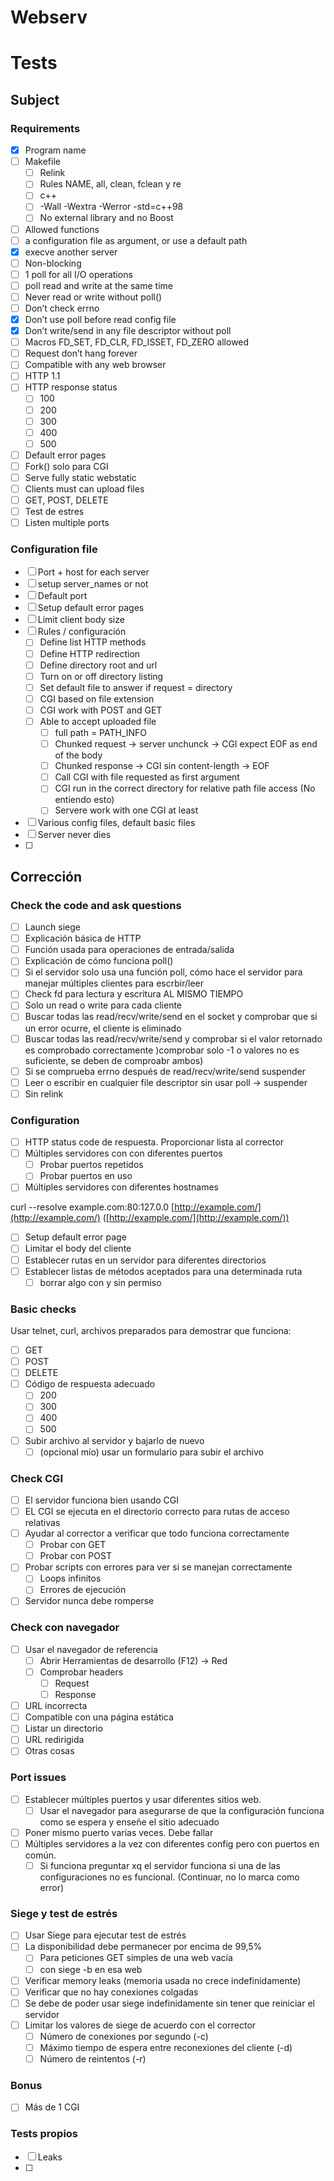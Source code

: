# Webserv

# Tests

## Subject

### Requirements

- [x]  Program name
- [ ]  Makefile
    - [ ]  Relink
    - [ ]  Rules NAME, all, clean, fclean y re
    - [ ]  c++
    - [ ]  -Wall -Wextra -Werror -std=c++98
    - [ ]  No external library and no Boost
- [ ]  Allowed functions
- [ ]  a configuration file as argument, or use a default path
- [x]  execve another server
- [ ]  Non-blocking
- [ ]  1 poll for all I/O operations
- [ ]  poll read and write at the same time
- [ ]  Never read or write without poll()
- [ ]  Don’t check errno
- [x]  Don’t use poll before read config file
- [x]  Don’t write/send in any file descriptor without poll
- [ ]  Macros FD_SET, FD_CLR, FD_ISSET, FD_ZERO allowed
- [ ]  Request don’t hang forever
- [ ]  Compatible with any web browser
- [ ]  HTTP 1.1
- [ ]  HTTP response status
    - [ ]  100
    - [ ]  200
    - [ ]  300
    - [ ]  400
    - [ ]  500
- [ ]  Default error pages
- [ ]  Fork() solo para CGI
- [ ]  Serve fully static webstatic
- [ ]  Clients must can upload files
- [ ]  GET, POST, DELETE
- [ ]  Test de estres
- [ ]  Listen multiple ports

### Configuration file

- [ ]  Port + host for each server
- [ ]  setup server_names or not
- [ ]  Default port
- [ ]  Setup default error pages
- [ ]  Limit client body size
- [ ]  Rules / configuración
    - [ ]  Define list HTTP methods
    - [ ]  Define HTTP redirection
    - [ ]  Define directory root and url
    - [ ]  Turn on or off directory listing
    - [ ]  Set default file to answer if request = directory
    - [ ]  CGI based on file extension
    - [ ]  CGI work with POST and GET
    - [ ]  Able to accept uploaded file
        - [ ]  full path = PATH_INFO
        - [ ]  Chunked request → server unchunck → CGI expect EOF as end of the body
        - [ ]  Chunked response → CGI sin content-length → EOF
        - [ ]  Call CGI with file requested as first argument
        - [ ]  CGI run in the correct directory for relative path file access (No entiendo esto)
        - [ ]  Servere work with one CGI at least
- [ ]  Various config files, default basic files
- [ ]  Server never dies
- [ ]  

## Corrección

### Check the code and ask questions

- [ ]  Launch siege
- [ ]  Explicación básica de HTTP
- [ ]  Función usada para operaciones de entrada/salida
- [ ]  Explicación de cómo funciona poll()
- [ ]  Si el servidor solo usa una función poll, cómo hace el servidor para manejar múltiples clientes para escrbir/leer
- [ ]  Check fd para lectura y escritura AL MISMO TIEMPO
- [ ]  Solo un read o write para cada cliente
- [ ]  Buscar todas las read/recv/write/send en el socket y comprobar que si un error ocurre, el cliente is eliminado
- [ ]  Buscar todas las read/recv/write/send y comprobar si el valor retornado es comprobado correctamente )comprobar solo -1 o valores no es suficiente, se deben de comproabr ambos)
- [ ]  Si se comprueba errno después de read/recv/write/send suspender
- [ ]  Leer o escribir en cualquier file descriptor sin usar poll → suspender
- [ ]  Sin relink

### Configuration

- [ ]  HTTP status code de respuesta. Proporcionar lista al corrector
- [ ]  Múltiples servidores con con diferentes puertos
    - [ ]  Probar puertos repetidos
    - [ ]  Probar puertos en uso
- [ ]  Múltiples servidores con diferentes hostnames

curl --resolve example.com:80:127.0.0
[http://example.com/](http://example.com/) ([http://example.com/](http://example.com/))

- [ ]  Setup default error page
- [ ]  Limitar el body del cliente
- [ ]  Establecer rutas en un servidor para diferentes directorios
- [ ]  Establecer listas de métodos aceptados para una determinada ruta
    - [ ]  borrar algo con y sin permiso

### Basic checks

Usar telnet, curl, archivos preparados para demostrar que funciona:

- [ ]  GET
- [ ]  POST
- [ ]  DELETE
- [ ]  Código de respuesta adecuado
    - [ ]  200
    - [ ]  300
    - [ ]  400
    - [ ]  500
- [ ]  Subir archivo al servidor y bajarlo de nuevo
    - [ ]  (opcional mío) usar un formulario para subir el archivo

### Check CGI

- [ ]  El servidor funciona bien usando CGI
- [ ]  EL CGI se ejecuta en el directorio correcto para rutas de acceso relativas
- [ ]  Ayudar al corrector a verificar que todo funciona correctamente
    - [ ]  Probar con GET
    - [ ]  Probar con POST
- [ ]  Probar scripts con errores para ver si se manejan correctamente
    - [ ]  Loops infinitos
    - [ ]  Errores de ejecución
- [ ]  Servidor nunca debe romperse

### Check con navegador

- [ ]  Usar el navegador de referencia
    - [ ]  Abrir Herramientas de desarrollo (F12) → Red
    - [ ]  Comprobar headers
        - [ ]  Request
        - [ ]  Response
- [ ]  URL incorrecta
- [ ]  Compatible con una página estática
- [ ]  Listar un directorio
- [ ]  URL redirigida
- [ ]  Otras cosas

### Port issues

- [ ]  Establecer múltiples puertos y usar diferentes sitios web.
    - [ ]  Usar el navegador para asegurarse de que la configuración funciona como se espera y enseñe el sitio adecuado
- [ ]  Poner mismo puerto varias veces. Debe fallar
- [ ]  Múltiples servidores a la vez con diferentes config pero con puertos en común.
    - [ ]  Si funciona preguntar xq el servidor funciona si una de las configuraciones no es funcional. (Continuar, no lo marca como error)

### Siege y test de estrés

- [ ]  Usar Siege para ejecutar test de estrés
- [ ]  La disponibilidad debe permanecer por encima de 99,5%
    - [ ]  Para peticiones GET simples de una web vacía
    - [ ]  con siege -b en esa web
- [ ]  Verificar memory leaks (memoria usada no crece indefinidamente)
- [ ]  Verificar que no hay conexiones colgadas
- [ ]  Se debe de poder usar siege indefinidamente sin tener que reiniciar el servidor
- [ ]  Limitar los valores de siege de acuerdo con el corrector
    - [ ]  Número de conexiones por segundo (-c)
    - [ ]  Máximo tiempo de espera entre reconexiones del cliente (-d)
    - [ ]  Número de reintentos (-r)

### Bonus

- [ ]  Más de 1 CGI

### Tests propios

- [ ]  Leaks
- [ ]  

